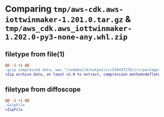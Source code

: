 # Comparing `tmp/aws-cdk.aws-iottwinmaker-1.201.0.tar.gz` & `tmp/aws_cdk.aws_iottwinmaker-1.202.0-py3-none-any.whl.zip`

## filetype from file(1)

```diff
@@ -1 +1 @@
-gzip compressed data, was "/codebuild/output/src536437278/src/packages/@aws-cdk/aws-iottwinmaker/dist/python/aws-cdk.aws-iottwinmaker-1.201.0.tar", last modified: Wed May 10 17:09:07 2023, max compression
+Zip archive data, at least v2.0 to extract, compression method=deflate
```

## filetype from diffoscope

```diff
@@ -1 +1 @@
-GzipFile
+ZipFile
```

